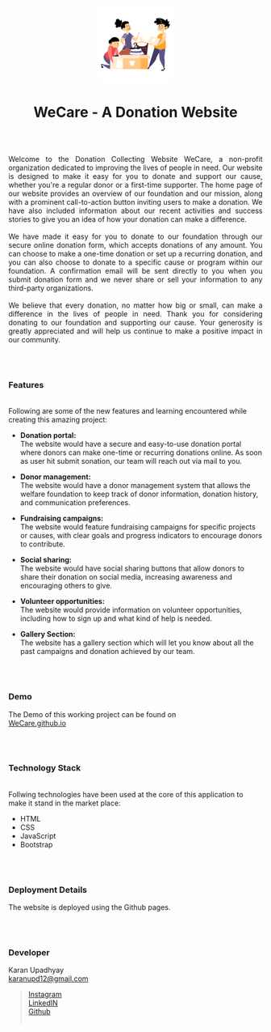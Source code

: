 
<p align="center">
  <img src = "/img/home3.png" width="150">
</p>

<h1 align="center">
  WeCare - A Donation Website
</h1>

<br><br>

<p align="justify">
Welcome to the Donation Collecting Website WeCare, a non-profit organization dedicated to improving the lives of people in need. Our website is designed to make it easy for you to donate and support our cause, whether you're a regular donor or a first-time supporter.
The home page of our website provides an overview of our foundation and our mission, along with a prominent call-to-action button inviting users to make a donation. We have also included information about our recent activities and success stories to give you an idea of how your donation can make a difference.
<br><br>
We have made it easy for you to donate to our foundation through our secure online donation form, which accepts donations of any amount. You can choose to make a one-time donation or set up a recurring donation, and you can also choose to donate to a specific cause or program within our foundation. A confirmation email will be sent directly to you when you submit donation form and we never share or sell your information to any third-party organizations. 
<br><br>
We believe that every donation, no matter how big or small, can make a difference in the lives of people in need. Thank you for considering donating to our foundation and supporting our cause. Your generosity is greatly appreciated and will help us continue to make a positive impact in our community.
</p>


<br><br>
<!-- ................................................................................................................................. -->


### Features
<br>
Following are some of the new features and learning encountered while creating this amazing project:

- <b>Donation portal:</b><br> The website would have a secure and easy-to-use donation portal where donors can make one-time or recurring donations online. As soon as user hit submit sonation, our team will reach out via mail to you.

- <b>Donor management:</b><br> The website would have a donor management system that allows the welfare foundation to keep track of donor information, donation history, and communication preferences.

- <b>Fundraising campaigns:</b><br> The website would feature fundraising campaigns for specific projects or causes, with clear goals and progress indicators to encourage donors to contribute.

- <b>Social sharing:</b><br> The website would have social sharing buttons that allow donors to share their donation on social media, increasing awareness and encouraging others to give.

- <b>Volunteer opportunities:</b><br> The website would provide information on volunteer opportunities, including how to sign up and what kind of help is needed.

- <b> Gallery Section:</b><br> The website has a gallery section which will let you know about all the past campaigns and donation achieved by our team.



<br><br>
<!-- ................................................................................................................................. -->



### Demo
<p align="justify">
  The Demo of this working project can be found on <br>
  <a href="https://karanupd12.github.io/wecare/">WeCare.github.io</a>
</p>


<br><br>
<!-- ................................................................................................................................. -->




### Technology Stack
<br>
Follwing technologies have been used at the core of this application to make it stand in the market place:

- HTML
- CSS
- JavaScript
- Bootstrap

<br><br>
<!-- ................................................................................................................................. -->


### Deployment Details

The website is deployed using the Github pages.

<br><br>
<!-- ................................................................................................................................. -->


### Developer

Karan Upadhyay<br>
karanupd12@gmail.com <br>
> [Instagram](https://www.instagram.com/krn_0twelve/)<br>
> [LinkedIN](https://www.linkedin.com/in/karanupd12/)<br>
> [Github](https://github.com/karanupd12)
<br><br>
<!-- ................................................................................................................................. -->






